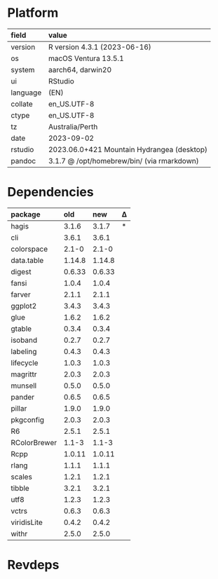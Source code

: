 # Platform

|field    |value                                      |
|:--------|:------------------------------------------|
|version  |R version 4.3.1 (2023-06-16)               |
|os       |macOS Ventura 13.5.1                       |
|system   |aarch64, darwin20                          |
|ui       |RStudio                                    |
|language |(EN)                                       |
|collate  |en_US.UTF-8                                |
|ctype    |en_US.UTF-8                                |
|tz       |Australia/Perth                            |
|date     |2023-09-02                                 |
|rstudio  |2023.06.0+421 Mountain Hydrangea (desktop) |
|pandoc   |3.1.7 @ /opt/homebrew/bin/ (via rmarkdown) |

# Dependencies

|package      |old    |new    |Δ  |
|:------------|:------|:------|:--|
|hagis        |3.1.6  |3.1.7  |*  |
|cli          |3.6.1  |3.6.1  |   |
|colorspace   |2.1-0  |2.1-0  |   |
|data.table   |1.14.8 |1.14.8 |   |
|digest       |0.6.33 |0.6.33 |   |
|fansi        |1.0.4  |1.0.4  |   |
|farver       |2.1.1  |2.1.1  |   |
|ggplot2      |3.4.3  |3.4.3  |   |
|glue         |1.6.2  |1.6.2  |   |
|gtable       |0.3.4  |0.3.4  |   |
|isoband      |0.2.7  |0.2.7  |   |
|labeling     |0.4.3  |0.4.3  |   |
|lifecycle    |1.0.3  |1.0.3  |   |
|magrittr     |2.0.3  |2.0.3  |   |
|munsell      |0.5.0  |0.5.0  |   |
|pander       |0.6.5  |0.6.5  |   |
|pillar       |1.9.0  |1.9.0  |   |
|pkgconfig    |2.0.3  |2.0.3  |   |
|R6           |2.5.1  |2.5.1  |   |
|RColorBrewer |1.1-3  |1.1-3  |   |
|Rcpp         |1.0.11 |1.0.11 |   |
|rlang        |1.1.1  |1.1.1  |   |
|scales       |1.2.1  |1.2.1  |   |
|tibble       |3.2.1  |3.2.1  |   |
|utf8         |1.2.3  |1.2.3  |   |
|vctrs        |0.6.3  |0.6.3  |   |
|viridisLite  |0.4.2  |0.4.2  |   |
|withr        |2.5.0  |2.5.0  |   |

# Revdeps

